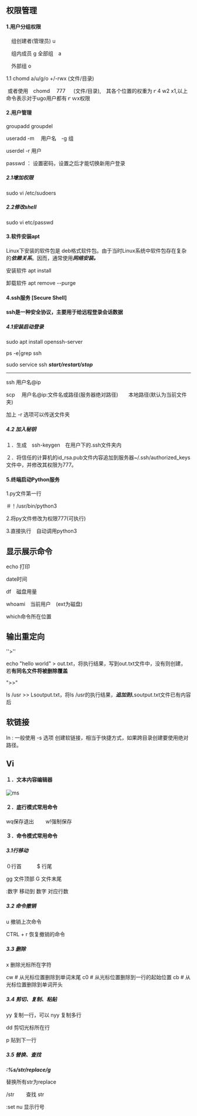 ## 权限管理

#### 1.用户分组权限

　组创建者(管理员) u

　组内成员 g            全部组　a 

　外部组 o

1.1 chomd a/u/g/o   +/-rwx    (文件/目录)

​     或者使用　chomd 　777 　 (文件/目录),　其各个位置的权重为ｒ4 w2 x1,以上命令表示对于ugo用户都有ｒｗx权限

#### 2.用户管理

groupadd groupdel 

useradd -m 　用户名　-g 组

userdel -r 用户

passwd ： 设置密码，设置之后才能切换新用户登录

##### 2.1增加权限

sudo vi /etc/sudoers

##### 2.2修改shell

 sudo vi etc/passwd

#### 3.软件安装apt

Linux下安装的软件包是 deb格式软件包。由于当时Linux系统中软件包存在复杂的***依赖关系***。因而，通常使用***网络安装。***

安装软件  apt   install  

卸载软件  apt   remove  --purge

#### 4.ssh服务 [Secure Shell]

#### ssh是一种安全协议，主要用于给远程登录会话数据

##### 4.1安装启动登录

sudo apt install openssh-server

ps -e|grep ssh

sudo  service  ssh  ***start/restart/stop***

------------------------------------------------------

ssh 用户名@ip

scp　 用户名@ip:文件名或路径(服务器绝对路径)　　本地路径(默认为当前文件夹)

加上 -r 选项可以传送文件夹

#####  4.2 加入秘钥

１．生成　ssh-keygen　在用户下的.ssh文件夹内

２．将信任的计算机的id_rsa.pub文件内容追加到服务器~/.ssh/authorized_keys文件中，并修改其权限为777。

#### 5.终端启动Python服务

1.py文件第一行

＃！/usr/bin/python3

2.将py文件修改为权限777(可执行)

3.直接执行　自动调用python3

## 显示展示命令

echo 打印  

date时间　

df　磁盘用量

whoami　当前用户　(ext为磁盘)　

which命令所在位置



## 输出重定向

''>''

echo "hello world"   > out.txt，将执行结果，写到out.txt文件中，没有则创建，若**有同名文件将被删除覆盖**

">>"

ls   /usr   >> Lsoutput.txt，将ls   /usr的执行结果，***追加到***Lsoutput.txt文件已有内容后

## 软链接

ln : 一般使用  -s 选项 创建软链接，相当于快捷方式，如果跨目录创建要使用绝对路径。

## Vi

#### １．文本内容编辑器

![ms](/home/tarena/桌面/fancy02_month02/day02_fancy/day02_1228_note/ms.png)

#### ２．底行模式常用命令

wq保存退出 　　w!强制保存

#### ３．命令模式常用命令

##### 3.1行移动

０行首　　　$  行尾

gg  文件顶部   G  文件末尾

:数字   移动到 数字 对应行数

##### 3.2 命令撤销

u  撤销上次命令

CTRL + r  恢复撤销的命令

##### 3.3 删除

x    删除光标所在字符

cw        # 从光标位置删除到单词末尾
c0        # 从光标位置删除到一行的起始位置
cb       # 从光标位置删除到单词开头



##### 3.4 剪切、复制、粘贴

yy 复制一行，可以 nyy 复制多行

dd 剪切光标所在行

p 贴到下一行

##### 3.5 替换、查找

***:%s/str/replace/g***

替换所有str为replace

/str  　　查找 str　

:set nu   显示行号